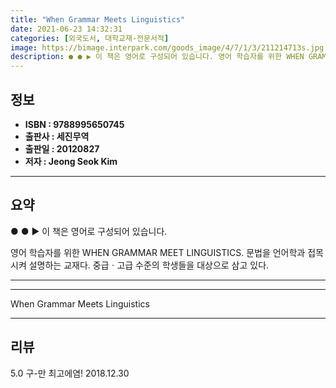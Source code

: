 ```yaml
---
title: "When Grammar Meets Linguistics"
date: 2021-06-23 14:32:31
categories: [외국도서, 대학교재-전문서적]
image: https://bimage.interpark.com/goods_image/4/7/1/3/211214713s.jpg
description: ● ● ▶ 이 책은 영어로 구성되어 있습니다. 영어 학습자를 위한 WHEN GRAMMAR MEET LINGUISTICS. 문법을 언어학과 접목시켜 설명하는 교재다. 중급ㆍ고급 수준의 학생들을 대상으로 삼고 있다.
---
```


## **정보**

- **ISBN : 9788995650745**
- **출판사 : 세진무역**
- **출판일 : 20120827**
- **저자 : Jeong Seok Kim**

------



## **요약**

●  ●  ▶ 이 책은 영어로 구성되어 있습니다.

영어 학습자를 위한 WHEN GRAMMAR MEET LINGUISTICS. 문법을 언어학과 접목시켜 설명하는 교재다. 중급ㆍ고급 수준의 학생들을 대상으로 삼고 있다.

------



------


When Grammar Meets Linguistics 

------


## **리뷰** 

5.0 구-만 최고에염! 2018.12.30 <br/>